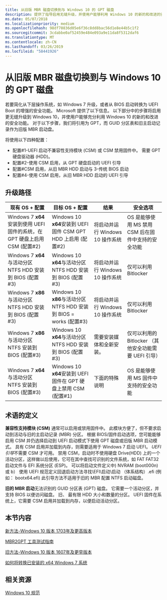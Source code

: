 ```yaml
---
title: 从旧版 MBR 磁盘切换到与 Windows 10 的 GPT 磁盘
description: 提供了指导启用无缝升级，并使用户能够利用 Windows 10 的新的和改进的安全功能。
ms.date: 05/07/2018
ms.localizationpriority: medium
ms.openlocfilehash: 98df70836d05e6f36c8dd8bac56d1e8e44b5c1f2
ms.sourcegitcommit: 3cdabbe0af52459e484e093a9e11da8f5312daf6
ms.translationtype: MT
ms.contentlocale: zh-CN
ms.lasthandoff: 03/26/2019
ms.locfileid: "58441926"
---
```

# <a name="switch-from-legacy-mbr-disk-to-gpt-disk-with-windows-10"></a>从旧版 MBR 磁盘切换到与 Windows 10 的 GPT 磁盘

若要简化从下层操作系统，如 Windows 7 升级，或者从 BIOS 启动转换为 UEFI Boot 的增强的安全功能。 Microsoft 提供了以下信息。 以下部分中的步骤将启用更无缝升级到 Windows 10，并使用户能够充分利用 Windows 10 的新的和改进的安全功能。 对于以下步骤，我们将引用为 GPT，而 GUID 分区表和旧主启动记录作为旧版 MBR 启动盘。

将使用以下四种配置：

- 配置\#1-UEFI 启动不兼容性支持模块 (CSM) 或 CSM 禁用固件中。 需要 GPT 硬盘驱动器 (HDD)。
- 配置\#2-使用 CSM 启用，从 GPT 硬盘启动的 UEFI 引导
- 配置\#CSM 启用，从旧 MBR HDD 启动与 3-传统 BIOS 启动
- 配置\#4-使用 CSM 启用，从旧 MBR HDD 启动的 UEFI 引导

## <a name="upgrade-paths"></a>升级路径

| 现有 OS + 配置 | 目标 OS + 配置 | 结果 | 安全选项 |
| ---  |--- | --- | --- |
| Windows 7 **x64**安装到使用 UEFI 固件的系统，在 GPT 硬盘上启用 CSM (配置\#2) | Windows 10 **x64**安装到 UEFI 固件 CSM GPT HDD 上启用 (配置\#2)        | 将启动并运行 Windows 10 操作系统               | OS 是能够使用 MS 禁用 CSM 后在固件中支持的安全功能 |
| Windows 7 **x64**与活动分区 NTFS HDD 安装到 BIOS (配置\#3)               | Windows 10 **x64**与活动分区 NTFS HDD 安装到 BIOS (配置\#3)         | 将启动并运行 Windows 10 操作系统               | 仅可以利用 Bitlocker                                                           | 本文档不包括                                                                  |
| Windows 7 **x86**与活动分区 NTFS HDD 安装到 BIOS (配置\#3)               | Windows 10 **x86**与活动分区 NTFS HDD 安装到 BIOS = works (配置\#3) | 将启动并运行 Windows 10 操作系统               | 仅可以利用 Bitlocker                                                           | 本文档不包括                                                                  |
| Windows 7 **x86**与活动分区 NTFS 安装到 BIOS (配置\#3)                   | Windows 10 **x64**与活动分区 NTFS HDD 安装到 BIOS (配置\#3)         | 需要安装媒体和全新安装。 | 仅可以利用的 Bitlocker （其他安全功能需要 UEFI 引导）               |
| Windows 7 **x64**与活动分区 NTFS 安装到 BIOS (配置\#3)                   | Windows 10 **x64**安装到 UEFI 固件在 GPT 硬盘上禁用 CSM (配置\#1)        | 下面的特殊说明                      | OS 是能够使用 MS 固件中支持的安全功能

## <a name="definition-of-terms"></a>术语的定义

**兼容性支持模块 (CSM)** 通常可以启用或禁用固件中。 此模块方便了，但不要求启动到活动与旧的主启动记录 (MBR) 分区。 根据 BIOS/固件启动选项，您可能能够启用 CSM 并仍选择启动到 UEFI 启动模式下使用 GPT 磁盘或旧版 MBR 启动模式。 具有 CSM 启用并加载到内存，则需要适用于 Windows 7 启动 UEFI。
*UEFI 引导*不需要 CSM 才可用。 禁用 CSM，启动时不使用硬盘 Drive(HDD) 上的一个活动分区，这样做以后使用，它可在其中查找可识别的文件系统，如 FAT FAT32 启动文件与 EFI 系统分区 (ESP)。 可以将启动文件定义中) NVRAM (boot000n) 或 b） 使用 UEFI 规范定义回退启动方法寻找\\EFI\\启动\\启动 （体系结构）.efi (例如： bootx64.efi) 此引导方法不适用于旧的 MBR 配置 NTFS 启动磁盘。

**旧的 MBR 启动**无法识别的 GUID 分区表 (GPT) 磁盘。 它需要一个活动分区，并支持 BIOS 以便访问磁盘。 旧、 最有限 HDD 大小和数量的分区。 UEFI 固件在系统上，它需要 CSM 启用并加载到内存，以便启动活动分区。

## <a name="in-this-section"></a>本节内容

[新方法-Windows 10 版本 1703年及更高版本](new-method--windows-10--version-1703-and-later.md)

[MBR2GPT 工具测试指南](mbr2gpt-tool-test-guidance.md)

[旧方法-Windows 10 版本 1607年及更早版本](old-method--windows-10--version-1607-and-earlier.md)

[如何将转换已安装的 x64 Windows 7 系统](how-to-convert-an-installed-x64-windows-7.md)

## <a name="related-resources"></a>相关资源

[Windows 10 规范](https://www.microsoft.com/windows/Windows-10-specifications)
